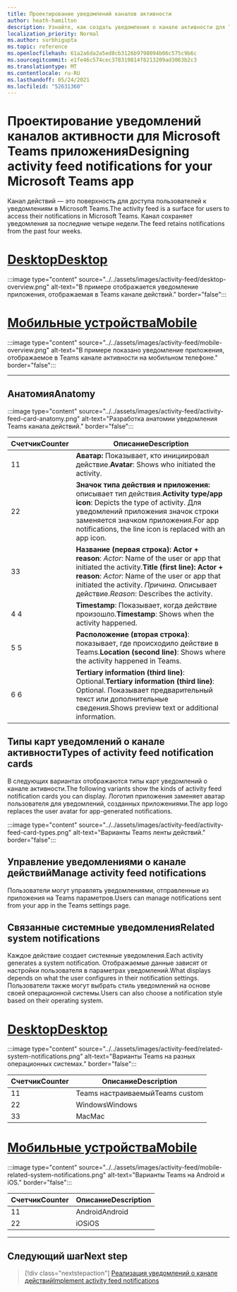 ```yaml
---
title: Проектирование уведомлений каналов активности
author: heath-hamilton
description: Узнайте, как создать уведомления о канале активности для Teams приложения и получить Microsoft Teams пользовательского интерфейса.
localization_priority: Normal
ms.author: surbhigupta
ms.topic: reference
ms.openlocfilehash: 61a2a6da2a5ed0cb3126b9798094b06c575c9b6c
ms.sourcegitcommit: e1fe46c574cec378319814f8213209ad3063b2c3
ms.translationtype: MT
ms.contentlocale: ru-RU
ms.lasthandoff: 05/24/2021
ms.locfileid: "52631360"
---
```

# <a name="designing-activity-feed-notifications-for-your-microsoft-teams-app"></a><span data-ttu-id="92124-103">Проектирование уведомлений каналов активности для Microsoft Teams приложения</span><span class="sxs-lookup"><span data-stu-id="92124-103">Designing activity feed notifications for your Microsoft Teams app</span></span>

<span data-ttu-id="92124-104">Канал действий — это поверхность для доступа пользователей к уведомлениям в Microsoft Teams.</span><span class="sxs-lookup"><span data-stu-id="92124-104">The activity feed is a surface for users to access their notifications in Microsoft Teams.</span></span> <span data-ttu-id="92124-105">Канал сохраняет уведомления за последние четыре недели.</span><span class="sxs-lookup"><span data-stu-id="92124-105">The feed retains notifications from the past four weeks.</span></span>

# <a name="desktop"></a>[<span data-ttu-id="92124-106">Desktop</span><span class="sxs-lookup"><span data-stu-id="92124-106">Desktop</span></span>](#tab/desktop)

:::image type="content" source="../../assets/images/activity-feed/desktop-overview.png" alt-text="В примере отображается уведомление приложения, отображаемая в Teams канале действий." border="false":::

# <a name="mobile"></a>[<span data-ttu-id="92124-108">Мобильные устройства</span><span class="sxs-lookup"><span data-stu-id="92124-108">Mobile</span></span>](#tab/mobile)

:::image type="content" source="../../assets/images/activity-feed/mobile-overview.png" alt-text="В примере показано уведомление приложения, отображаемое в Teams канале активности на мобильном телефоне." border="false":::

---

## <a name="anatomy"></a><span data-ttu-id="92124-110">Анатомия</span><span class="sxs-lookup"><span data-stu-id="92124-110">Anatomy</span></span>

:::image type="content" source="../../assets/images/activity-feed/activity-feed-card-anatomy.png" alt-text="Разработка анатомии уведомления Teams канала действий." border="false":::

|<span data-ttu-id="92124-112">Счетчик</span><span class="sxs-lookup"><span data-stu-id="92124-112">Counter</span></span>|<span data-ttu-id="92124-113">Описание</span><span class="sxs-lookup"><span data-stu-id="92124-113">Description</span></span>|
|----------|-----------|
|<span data-ttu-id="92124-114">1</span><span class="sxs-lookup"><span data-stu-id="92124-114">1</span></span>|<span data-ttu-id="92124-115">**Аватар:** Показывает, кто инициировал действие.</span><span class="sxs-lookup"><span data-stu-id="92124-115">**Avatar**: Shows who initiated the activity.</span></span>|
|<span data-ttu-id="92124-116">2</span><span class="sxs-lookup"><span data-stu-id="92124-116">2</span></span>|<span data-ttu-id="92124-117">**Значок типа действия и приложения:** описывает тип действия.</span><span class="sxs-lookup"><span data-stu-id="92124-117">**Activity type/app icon**: Depicts the type of activity.</span></span> <span data-ttu-id="92124-118">Для уведомлений приложения значок строки заменяется значком приложения.</span><span class="sxs-lookup"><span data-stu-id="92124-118">For app notifications, the line icon is replaced with an app icon.</span></span>|
|<span data-ttu-id="92124-119">3</span><span class="sxs-lookup"><span data-stu-id="92124-119">3</span></span>|<span data-ttu-id="92124-120">**Название (первая строка): Actor + reason**: *Actor*: Name of the user or app that initiated the activity.</span><span class="sxs-lookup"><span data-stu-id="92124-120">**Title (first line): Actor + reason**: *Actor*: Name of the user or app that initiated the activity.</span></span> <span data-ttu-id="92124-121">*Причина.* Описывает действие.</span><span class="sxs-lookup"><span data-stu-id="92124-121">*Reason*: Describes the activity.</span></span>|
|<span data-ttu-id="92124-122">4 </span><span class="sxs-lookup"><span data-stu-id="92124-122">4</span></span>|<span data-ttu-id="92124-123">**Timestamp**: Показывает, когда действие произошло.</span><span class="sxs-lookup"><span data-stu-id="92124-123">**Timestamp**: Shows when the activity happened.</span></span>|
|<span data-ttu-id="92124-124">5 </span><span class="sxs-lookup"><span data-stu-id="92124-124">5</span></span>|<span data-ttu-id="92124-125">**Расположение (вторая строка)**: показывает, где происходило действие в Teams.</span><span class="sxs-lookup"><span data-stu-id="92124-125">**Location (second line)**: Shows where the activity happened in Teams.</span></span>|
|<span data-ttu-id="92124-126">6 </span><span class="sxs-lookup"><span data-stu-id="92124-126">6</span></span>|<span data-ttu-id="92124-127">**Tertiary information (third line)**: Optional.</span><span class="sxs-lookup"><span data-stu-id="92124-127">**Tertiary information (third line)**: Optional.</span></span> <span data-ttu-id="92124-128">Показывает предварительный текст или дополнительные сведения.</span><span class="sxs-lookup"><span data-stu-id="92124-128">Shows preview text or additional information.</span></span>|

## <a name="types-of-activity-feed-notification-cards"></a><span data-ttu-id="92124-129">Типы карт уведомлений о канале активности</span><span class="sxs-lookup"><span data-stu-id="92124-129">Types of activity feed notification cards</span></span>

<span data-ttu-id="92124-130">В следующих вариантах отображаются типы карт уведомлений о канале активности.</span><span class="sxs-lookup"><span data-stu-id="92124-130">The following variants show the kinds of activity feed notification cards you can display.</span></span> <span data-ttu-id="92124-131">Логотип приложения заменяет аватар пользователя для уведомлений, созданных приложениями.</span><span class="sxs-lookup"><span data-stu-id="92124-131">The app logo replaces the user avatar for app-generated notifications.</span></span>

:::image type="content" source="../../assets/images/activity-feed/activity-feed-card-types.png" alt-text="Варианты Teams ленты действий." border="false":::

## <a name="manage-activity-feed-notifications"></a><span data-ttu-id="92124-133">Управление уведомлениями о канале действий</span><span class="sxs-lookup"><span data-stu-id="92124-133">Manage activity feed notifications</span></span>

<span data-ttu-id="92124-134">Пользователи могут управлять уведомлениями, отправленные из приложения на Teams параметров.</span><span class="sxs-lookup"><span data-stu-id="92124-134">Users can manage notifications sent from your app in the Teams settings page.</span></span>

## <a name="related-system-notifications"></a><span data-ttu-id="92124-135">Связанные системные уведомления</span><span class="sxs-lookup"><span data-stu-id="92124-135">Related system notifications</span></span>

<span data-ttu-id="92124-136">Каждое действие создает системные уведомления.</span><span class="sxs-lookup"><span data-stu-id="92124-136">Each activity generates a system notification.</span></span> <span data-ttu-id="92124-137">Отображаемые данные зависят от настройки пользователя в параметрах уведомлений.</span><span class="sxs-lookup"><span data-stu-id="92124-137">What displays depends on what the user configures in their notification settings.</span></span> <span data-ttu-id="92124-138">Пользователи также могут выбрать стиль уведомлений на основе своей операционной системы.</span><span class="sxs-lookup"><span data-stu-id="92124-138">Users can also choose a notification style based on their operating system.</span></span>

# <a name="desktop"></a>[<span data-ttu-id="92124-139">Desktop</span><span class="sxs-lookup"><span data-stu-id="92124-139">Desktop</span></span>](#tab/desktop)

:::image type="content" source="../../assets/images/activity-feed/related-system-notifications.png" alt-text="Варианты Teams на разных операционных системах." border="false":::

|<span data-ttu-id="92124-141">Счетчик</span><span class="sxs-lookup"><span data-stu-id="92124-141">Counter</span></span>|<span data-ttu-id="92124-142">Описание</span><span class="sxs-lookup"><span data-stu-id="92124-142">Description</span></span>|
|----------|-----------|
|<span data-ttu-id="92124-143">1</span><span class="sxs-lookup"><span data-stu-id="92124-143">1</span></span>|<span data-ttu-id="92124-144">Teams настраиваемый</span><span class="sxs-lookup"><span data-stu-id="92124-144">Teams custom</span></span>|
|<span data-ttu-id="92124-145">2</span><span class="sxs-lookup"><span data-stu-id="92124-145">2</span></span>|<span data-ttu-id="92124-146">Windows</span><span class="sxs-lookup"><span data-stu-id="92124-146">Windows</span></span>|
|<span data-ttu-id="92124-147">3</span><span class="sxs-lookup"><span data-stu-id="92124-147">3</span></span>|<span data-ttu-id="92124-148">Mac</span><span class="sxs-lookup"><span data-stu-id="92124-148">Mac</span></span>|

# <a name="mobile"></a>[<span data-ttu-id="92124-149">Мобильные устройства</span><span class="sxs-lookup"><span data-stu-id="92124-149">Mobile</span></span>](#tab/mobile)

:::image type="content" source="../../assets/images/activity-feed/mobile-related-system-notifications.png" alt-text="Варианты Teams на Android и iOS." border="false":::

|<span data-ttu-id="92124-151">Счетчик</span><span class="sxs-lookup"><span data-stu-id="92124-151">Counter</span></span>|<span data-ttu-id="92124-152">Описание</span><span class="sxs-lookup"><span data-stu-id="92124-152">Description</span></span>|
|----------|-----------|
|<span data-ttu-id="92124-153">1</span><span class="sxs-lookup"><span data-stu-id="92124-153">1</span></span>|<span data-ttu-id="92124-154">Android</span><span class="sxs-lookup"><span data-stu-id="92124-154">Android</span></span>|
|<span data-ttu-id="92124-155">2</span><span class="sxs-lookup"><span data-stu-id="92124-155">2</span></span>|<span data-ttu-id="92124-156">iOS</span><span class="sxs-lookup"><span data-stu-id="92124-156">iOS</span></span>|

---

## <a name="next-step"></a><span data-ttu-id="92124-157">Следующий шаг</span><span class="sxs-lookup"><span data-stu-id="92124-157">Next step</span></span>

> [!div class="nextstepaction"]
> [<span data-ttu-id="92124-158">Реализация уведомлений о канале действий</span><span class="sxs-lookup"><span data-stu-id="92124-158">Implement activity feed notifications</span></span>](/graph/teams-send-activityfeednotifications)

